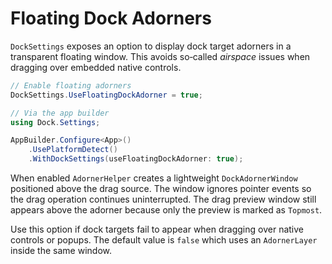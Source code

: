 # Floating Dock Adorners

`DockSettings` exposes an option to display dock target adorners in a transparent floating window. This avoids so‑called *airspace* issues when dragging over embedded native controls.

```csharp
// Enable floating adorners
DockSettings.UseFloatingDockAdorner = true;
```

```csharp
// Via the app builder
using Dock.Settings;

AppBuilder.Configure<App>()
    .UsePlatformDetect()
    .WithDockSettings(useFloatingDockAdorner: true);
```

When enabled `AdornerHelper` creates a lightweight `DockAdornerWindow` positioned above the drag source. The window ignores pointer events so the drag operation continues uninterrupted. The drag preview window still appears above the adorner because only the preview is marked as `Topmost`.

Use this option if dock targets fail to appear when dragging over native controls or popups. The default value is `false` which uses an `AdornerLayer` inside the same window.
